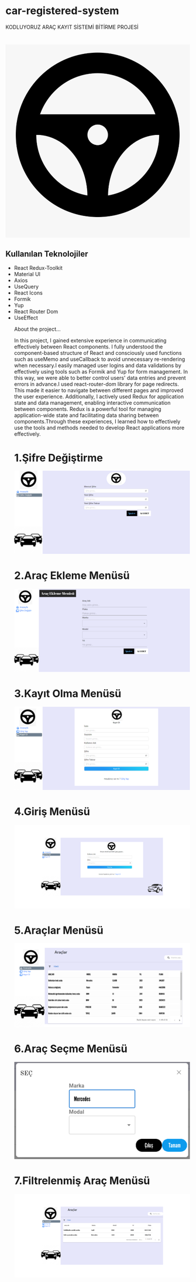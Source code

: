 # car-registered-system


KODLUYORUZ ARAÇ KAYIT SİSTEMİ BİTİRME PROJESİ
   
<div>
    <h1></h1>
    <img src="https://github.com/computerengineer44/car-registered-system/blob/main/drive.png" />
  </div>


</div>

<h2>Kullanılan Teknolojiler</h2>
<ul>
    <li>React Redux-Toolkit</li>
   <li>Material UI</li>
   <li>Axios</li>
   <li>UseQuery</li>
   <li>React Icons</li>
   <li>Formik</li>
     <li>Yup</li>
   <li>React Router Dom</li>
  <li>UseEffect</li>




About the project...

In this project, I gained extensive experience in communicating effectively between React components. I fully understood the component-based structure of React and consciously used functions such as useMemo and useCallback to avoid unnecessary re-rendering when necessary.I easily managed user logins and data validations by effectively using tools such as Formik and Yup for form management. In this way, we were able to better control users' data entries and prevent errors in advance.I used react-router-dom library for page redirects. This made it easier to navigate between different pages and improved the user experience.
Additionally, I actively used Redux for application state and data management, enabling interactive communication between components. Redux is a powerful tool for managing application-wide state and facilitating data sharing between components.Through these experiences, I learned how to effectively use the tools and methods needed to develop React applications more effectively.


<div>
  <div>
    <h1>1.Şifre Değiştirme </h1>
    <img src="https://github.com/computerengineer44/car-registered-system/blob/main/8.png" />
  </div>

  <div>
    <h1>2.Araç Ekleme Menüsü </h1>
    <img src="https://github.com/computerengineer44/car-registered-system/blob/main/9.png" />
  </div>

  <div>
    <h1>3.Kayıt Olma Menüsü </h1>
    <img src="https://github.com/computerengineer44/car-registered-system/blob/main/3.png" />
  </div>

  <div>
    <h1>4.Giriş Menüsü</h1>
    <img src="https://github.com/computerengineer44/car-registered-system/blob/main/4.png" />
  </div>

  <div>
    <h1>5.Araçlar Menüsü</h1>
    <img src="https://github.com/computerengineer44/car-registered-system/blob/main/5.png" />
  </div>

  <div>
    <h1>6.Araç Seçme Menüsü</h1>
    <img src="https://github.com/computerengineer44/car-registered-system/blob/main/6.png" />
  </div>

  <div>
    <h1>7.Filtrelenmiş Araç Menüsü</h1>
    <img src="https://github.com/computerengineer44/car-registered-system/blob/main/7.png" />
  </div>


